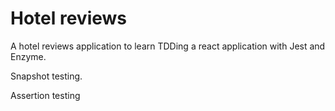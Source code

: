 # Hotel reviews

A hotel reviews application to learn TDDing a react application with Jest and Enzyme.

Snapshot testing.

Assertion testing
